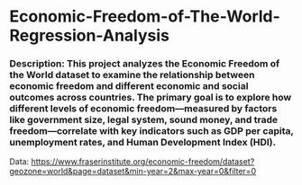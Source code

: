 # Economic-Freedom-of-The-World-Regression-Analysis

### Description: This project analyzes the Economic Freedom of the World dataset to examine the relationship between economic freedom and different economic and social outcomes across countries. The primary goal is to explore how different levels of economic freedom—measured by factors like government size, legal system, sound money, and trade freedom—correlate with key indicators such as GDP per capita, unemployment rates, and Human Development Index (HDI).

Data: https://www.fraserinstitute.org/economic-freedom/dataset?geozone=world&page=dataset&min-year=2&max-year=0&filter=0 
